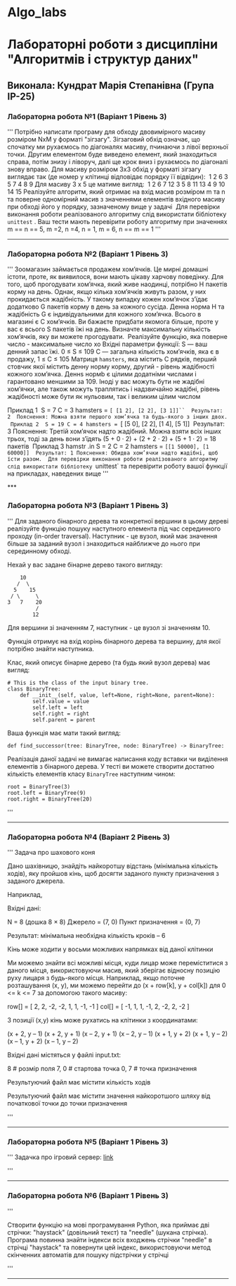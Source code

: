 # Algo_labs
# Лабораторні роботи з дисципліни "Алгоритмів і структур даних"

## Виконала: Кундрат Марія Степанівна (Група ІР-25)

### Лабораторна робота №1 (Варіант 1 Рівень 3)

'''
Потрібно написати програму для обходу двовимірного масиву розміром NxM у форматі "зігзагу". Зігзаговий обхід означає, що спочатку ми рухаємось по діагоналях масиву, пчинаючи з лівої верхньої точки.  Другим елементом буде виведено елемент, який знаходиться справа, потім  знизу і ліворуч, далі ще крок вниз і рухаємось по діагоналі знову вправо. Для масиву розміром 3x3 обхід у форматі зігзагу виглядає так (де номер у клітинці відповідає порядку її відвідин):
​
1 2 6
3 5 7
4 8 9
​
Для масиву 3 х 5 це матиме вигляд:
​
1  2  6   7  12
3  5  8  11  13
4  9  10 14 15
​
Реалізуйте алгоритм, який отримає на вхід масив розміром m та n та поверне одномірний масив з значеннями елементів вхідного масиву при обході його у порядку, зазначеному вище у задачі
​
Для перевірки виконання роботи реалізованого алгоритму слід використати бібліотеку `unittest` . Ваш тести мають перевірити роботу алгоритму при значеннях m == n == 5, m =2, n =4, n = 1, m = 6, n == m == 1
'''

***

### Лабораторна робота №2 (Варіант 1 Рівень 3)

'''
Зоомагазин займається продажем хом’ячкiв. Це мирнi домашнi iстоти, проте, як виявилося, вони мають цiкаву харчову поведiнку.
Для того, щоб прогодувати хом’ячка, який живе наодинцi, потрiбно H пакетiв корму на день. Однак, якщо кiлька хом’ячкiв живуть разом, у них прокидається жадiбнiсть.
У такому випадку кожен хом’ячок з’їдає додатково G пакетiв корму в день за кожного сусiда. Денна норма H та жадiбнiсть G є iндивiдуальними для кожного хом’ячка.
Всього в магазинi є C хом’ячкiв. Ви бажаєте придбати якомога бiльше, проте у вас є всього S пакетiв їжi на день. Визначте максимальну кiлькiсть хом’ячкiв, яку ви
можете прогодувати.
​
Реалізуйте функцію, яка поверне число - максимальне число хо
Вхідні параметри функції:
S — ваш денний запас їжi. 0 ≤ S ≤ 109
C — загальна кiлькiсть хом’ячкiв, яка є в продажу, 1 ≤ C ≤ 105
Матриця `hamsters`, яка містить С рядків, перший стовчик якої містить денну норму корму, другий - рiвень жадiбностi кожного хом’ячка. Деннs нормb є цілими додатніми числами і гарантовано меншими за 109. Іноді у вас можуть бути не жадібні хом’ячки, але також можуть траплятись і надзвичайно жадібні, рівень жадібності може бути як нульовим, так і великим цілим числом

Приклад 1
​
S = 7
C = 3
hamsters = `[ [1 2], [2 2], [3 1]]``
​
Результат:
2
​
Пояснення: Можна взяти першого хом’ячка та будь-якого з iнших двох.
​
Приклад 2
​
S = 19
C = 4
hamsters = `[ [5 0], [2 2], [1 4], [5 1]]
​
Результат:
3
Пояснення: Третiй хом’ячок надто жадiбний. Можна взяти всiх iнших трьох, тодi
за день вони з’їдять (5 + 0 · 2) + (2 + 2 · 2) + (5 + 1 · 2) = 18 пакетiв
​
Приклад 3
hamstr .in
S = 2
C = 2
hamsters = `[[1 50000], [1 60000]]
​
Результат:
1
Пояснення: Обидва хом’ячки надто жадiбнi, щоб їсти разом.
​
Для перевірки виконання роботи реалізованого алгоритму слід використати бібліотеку `unittest` та перевірити роботу вашої функції на прикладах, наведених вище
'''

***​

### Лабораторна робота №3 (Варіант 1 Рівень 3)

'''
Для заданого бінарного дерева та конкретної вершини в цьому дереві реалізуйте функцію пошуку наступного елемента під час серединного проходу (in-order traversal). Наступник - це вузол, який має значення більше за заданий вузол і знаходиться найближче до нього при серединному обході.

Нехай у вас задане бінарне дерево такого вигляду:
```
    10
   /  \
  5    15
 / \     \
3   7    20
         /
        12

```
Для вершини зі значенням 7, наступник - це вузол зі значенням 10.

Функція отримує на вхід корінь бінарного дерева та вершину, для якої потрібно знайти наступника.

Клас, який описує бінарне дерево (та будь який вузол дерева) має вигляд:
```
# This is the class of the input binary tree.
class BinaryTree:
    def __init__(self, value, left=None, right=None, parent=None):
        self.value = value
        self.left = left
        self.right = right
        self.parent = parent
```

Ваша функція має мати такий вигляд:

```
def find_successor(tree: BinaryTree, node: BinaryTree) -> BinaryTree:
```

Реалізація даної задачі не вимагає написання коду вставки чи виділення елементів з бінарного дерева. У тесті ви можете створити достатню кількість елементів класу `BinaryTree` наступним чином:

```
root = BinaryTree(3)
root.left = BinaryTree(9)
root.right = BinaryTree(20)
```
'''

***

### Лабораторна робота №4 (Варіант 2 Рівень 3)

'''
Задача про шахового коня 

Дано шахівницю, знайдіть найкоротшу відстань (мінімальна кількість ходів), яку пройшов кінь, щоб досягти заданого пункту призначення з заданого джерела.

Наприклад,

Вхідні дані:
 
N = 8 (дошка 8 × 8)
Джерело = (7, 0)
Пункт призначення = (0, 7)
 
Результат: мінімальна необхідна кількість кроків – 6

Кінь може ходити у восьми можливих напрямках від даної клітинки

Ми можемо знайти всі можливі місця, куди лицар може переміститися з даного місця, використовуючи масив, який зберігає відносну позицію руху лицаря з будь-якого місця. Наприклад, якщо поточне розташування (x, y), ми можемо перейти до (x + row[k], y + col[k]) для 0 <= k <= 7 за допомогою такого масиву:

row[] = [ 2, 2, -2, -2, 1, 1, -1, -1 ]
col[] = [ -1, 1, 1, -1, 2, -2, 2, -2 ]

З позиції (x,y) кінь може рухатись на клітинки з координатами:

(x + 2, y – 1)
(x + 2, y + 1)
(x – 2, y + 1)
(x – 2, y – 1)
(x + 1, y + 2)
(x + 1, y – 2)
(x – 1, y + 2)
(x – 1, y – 2)

Вхідні дані містяться у файлі input.txt:
 
8	# розмір поля
7, 0	# стартова точка
0, 7     # точка призначення

Результуючий файл має містити кількість ходів

Результуючий файл має містити значення найкоротшого шляху від початкової точки до точки призначення

'''

***

### Лабораторна робота №5 (Варіант 1 Рівень 3)

'''
Задачка про ігровий сервер: [link](https://drive.google.com/file/d/1TcNhEhOd-Ri2bHEkGuk1x3kn3can_WPc/view?usp=drive_link)

'''

***

### Лабораторна робота №6 (Варіант 1 Рівень 3)

'''

Створити функцію на мові програмування Python, яка приймає дві стрічки: "haystack" (довільний текст) та "needle" (шукана стрічка). Програма повинна знайти індекси всіх входжень стрічки "needle" в стрічці "haystack" та повернути цей індекс, використовуючи  метод скінченних автоматів для пошуку підстрічки у стрічці

'''

***
